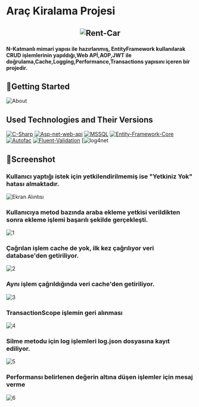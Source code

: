 #  **Araç Kiralama Projesi**

## <p align="center"> ![Rent-Car](https://user-images.githubusercontent.com/34273337/112353462-ce7e2780-8cdc-11eb-8bc9-56a9f8d6bc0d.jpg)</p>
**N-Katmanlı mimari yapısı ile hazırlanmış, EntityFramework kullanılarak CRUD işlemlerinin yapıldığı,Web APİ,AOP,JWT ile doğrulama,Cache,Logging,Performance,Transactions yapısını içeren bir projedir.**

## :pushpin:Getting Started
![About](https://user-images.githubusercontent.com/34273337/112353263-a42c6a00-8cdc-11eb-9c99-f24a3f2cc1bd.png)

## Used Technologies and Their Versions
[![C-Sharp](https://img.shields.io/badge/C%23-239120?style=for-the-badge&logo=c-sharp&logoColor=white)](https://docs.microsoft.com/en-us/dotnet/csharp/)
[![Asp-net-web-api](https://img.shields.io/badge/ASP.NET%20Web%20API-5C2D91?style=for-the-badge&logo=.net&logoColor=white)](https://dotnet.microsoft.com/apps/aspnet)
[![MSSQL](https://img.shields.io/badge/MSSQL-004880?style=for-the-badge&logo=microsoft-sql-server&logoColor=white)](https://www.microsoft.com/en-us/sql-server/sql-server-2019?rtc=2)
[![Entity-Framework-Core](https://img.shields.io/badge/Entity%20Framework%20Core%20v3.1.1-004880?style=for-the-badge&logo=nuget&logoColor=white)](https://docs.microsoft.com/en-us/ef/)
[![Autofac](https://img.shields.io/badge/Autofac%20v6.1-004880?style=for-the-badge&logo=nuget&logoColor=white)](https://autofac.org/)
[![Fluent-Validation](https://img.shields.io/badge/Fluent%20Validation%20v9.5.1-004880?style=for-the-badge&logo=nuget&logoColor=white)](https://fluentvalidation.net/)
[![log4net](https://img.shields.io/badge/log4net%20v2.0.12-004880?style=for-the-badge&logo=nuget&logoColor=white)
## :pushpin:Screenshot

### Kullanıcı yaptığı istek  için yetkilendirilmemiş ise "Yetkiniz Yok" hatası almaktadır.
![Ekran Alıntısı](https://user-images.githubusercontent.com/34273337/110037872-10582580-7d50-11eb-96ee-5a57b133cd33.PNG)
  
### Kullanıcıya metod bazında araba ekleme yetkisi verildikten sonra ekleme işlemi başarılı şekilde gerçekleşti.
![1](https://user-images.githubusercontent.com/34273337/110038142-66c56400-7d50-11eb-8f53-7c8b1ccf54b8.PNG)

### Çağrılan işlem cache de yok, ilk kez çağrılıyor veri database'den getiriliyor.
![2](https://user-images.githubusercontent.com/34273337/110038229-83619c00-7d50-11eb-995b-3cbbe0be2402.PNG)

### Aynı işlem çağrıldığında  veri cache'den getiriliyor.
![3](https://user-images.githubusercontent.com/34273337/110038287-97a59900-7d50-11eb-8d59-70aae7099819.PNG)

### TransactionScope işlemin geri alınması
![4](https://user-images.githubusercontent.com/34273337/110038369-b4da6780-7d50-11eb-88df-01da954ea8a0.PNG)
 
### Silme metodu için log işlemleri  log.json dosyasına kayıt ediliyor. 
![5](https://user-images.githubusercontent.com/34273337/110038398-c28fed00-7d50-11eb-9c6e-2fcf17fbd1bd.PNG)

### Performansı belirlenen değerin altına düşen işlemler için mesaj verme 
![6](https://user-images.githubusercontent.com/34273337/110038446-d0de0900-7d50-11eb-8b14-93946c05a194.PNG)



